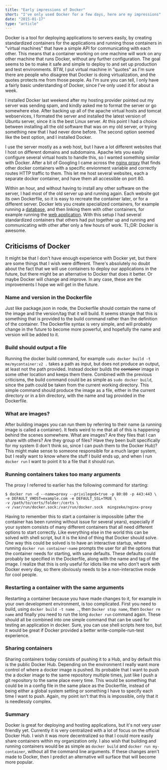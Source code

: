 ```yaml
---
title: "Early impressions of Docker"
short: "I've only used Docker for a few days, here are my impressions"
date: "2015-01-17"
type: "article"
---
```


Docker is a tool for deploying applications to servers easily, by creating standardized containers for the applications and running those containers in "virtual machines" that have a simple API for communicating with each other. This means that a container working on one machine will work on any other machine that runs Docker, without any further configuration. The goal seems to be to make it safe and simple to deploy to and set up production and test environments. BTW, I put virtual machine in "quotes" as I'm sure there are people who disagree that Docker is doing virtualization, and the quotes protects me from those people. As I'm sure you can tell, I only have a fairly basic understanding of Docker, since I've only used it for about a week.

I installed Docker last weekend after my hosting provider pointed out my server was sending spam, and kindly asked me to format the server or go somewhere else. After backing up all of the apache virtual hosts and tomcat webservices, I formated the server and installed the latest version of Ubuntu server, since it is the best Linux server. At this point I had a choice between installing all the old software that was on my old server, or trying something new that I had never done before. The second option seemed like the best option, and I installed Docker.

I use the server mostly as a web host, but I have a lot different websites that I host on different domains and subdomains. Apache lets you easily configure several virtual hosts to handle this, so I wanted something similar with Docker. After a bit of Googling I came across the [nginx proxy](https://registry.hub.docker.com/u/mingzeke/nginx-proxy/) that finds other docker containers with a specific envionment variable and correctly routes HTTP traffic to them. This let me host several websites, each a separate docker container, and have them all accessible on port 80.

Within an hour, and without having to install any other software on the server, I had most of the old server up and running again. Each website got its own Dockerfile, so it is easy to recreate the container later, or for a different server. Docker lets you create specialized containers, for example running a [database](https://registry.hub.docker.com/u/marvambass/mysql/), and then linking them with other containers, for example running the [web application](https://registry.hub.docker.com/u/marvambass/piwik/). With this setup I had several standardized containers that others had put together up and running and communicating with other after only a few hours of work. TL;DR: Docker is awesome.

## Criticisms of Docker
It might be that I don't have enough experience with Docker yet, but there are some things that I wish were different. There's absolutely no doubt about the fact that we will use containers to deploy our applications in the future, but there might be an alternative to Docker that does it better. Or maybe Docker will change and improve. In any case, these are the improvements I hope we will get in the future.

### Name and version in the Dockerfile
Just like package.json in node, the Dockerfile should contain the name of the image and the version/tag that it will build. It seems strange that this is something that is provided to the build command rather than the definition of the container. The Dockerfile syntax is very simple, and will probably change in the future to become more powerful, and hopefully the name and version will be added to it. 

### Build should output a file
Running the docker build command, for example `sudo docker build -t me/mycontainer:v2 .` takes a path as input, but does not produce an output, at least not the path provided. Instead docker builds the ~~container~~ image in some other location and keeps them there. Combined with the previous criticisms, the build command could be as simple as `sudo docker build`, since the path could be taken from the current working directory. This simple command should produce the image as a file, either in the current directory or in a bin directory, with the name and tag provided in the Dockerfile.

### What are images?
After building images you can run them by referring to their name (a running image is called a container). It feels weird to me that all of this is happening behind the scenes somewhere. What are images? Are they files that I can share with others? Are they group of files? Have they been built specifically for my system (I don't think so, since I can push them to the Docker Hub)? This might make sense to someone responsible for a much larger system, but I really want to know where the stuff I build ends up, and when I run `docker run` I want to point it to a file that it should run.

### Running containers takes too many arguments
The proxy I referred to earlier has the following command for starting:

```
$ docker run -d --name=proxy --privileged=true -p 80:80 -p 443:443 \
-e DEFAULT_VHOST=example.com -e DEFAULT_SSL=TRUE \
-v /path/to/certs/folder:/certs \
-v /var/run/docker.sock:/var/run/docker.sock  mingzeke/nginx-proxy
```

Having to remember this to start a container is impossible (after the container has been running without issue for several years), especially if your system consists of many different containers that all need different options to start correctly. Like everything else in the world this can be solved with shell script, but it is the kind of thing that Docker should solve. One way this could be solved is to have an interactive startup, where running ```docker run container-name``` prompts the user for all the options that the container needs for starting, with sane defaults. These defaults could probably be specified in the Dockerfile, along with the name and tag of the image. I realize that this is only useful for idiots like me who don't work with Docker every day, so there obviously needs to be a non-interactive mode for cool people.

### Restarting a container with the same arguments
Restarting a container because you have made changes to it, for example in your own development environment, is too complicated. First you need to build, using `docker build -t name .`, then `Docker stop name`, then `Docker rm name` and finally you need to run the long `docker run` command again. These should all be combined into one simple command that can be used for testing an application in docker. Sure, you can use shell scripts here too, but it would be great if Docker provided a better write-compile-run-test experience.

### Sharing containers
Sharing containers today consists of pushing it to a Hub, and by default this is the public Docker Hub. Depending on the environment I really want more control of where a docker image is pushed. Its probable that I want to push the a docker image to the same repository multiple times, just like I push a git repository to the same place every time. This would be something that could be in a config file in the same place as the Dockerfile, instead of being either a global system setting or something I have to specify each time I want to push. Again, my point isn't that this is impossible, only that it is needlessly complex.

### Summary
Docker is great for deploying and hosting applications, but it's not very user friendly yet. Currently it is very centralized with a lot of focus on the official Docker Hub. I wish it was more decentralized so that I could more easily share containers within my organization only. I also wish that building and running containers would be as simple as `docker build` and `docker run my-container`, without all the command line arguments. If these changes aren't made to Docker, then I predict an alternative will surface that will become more popular.

